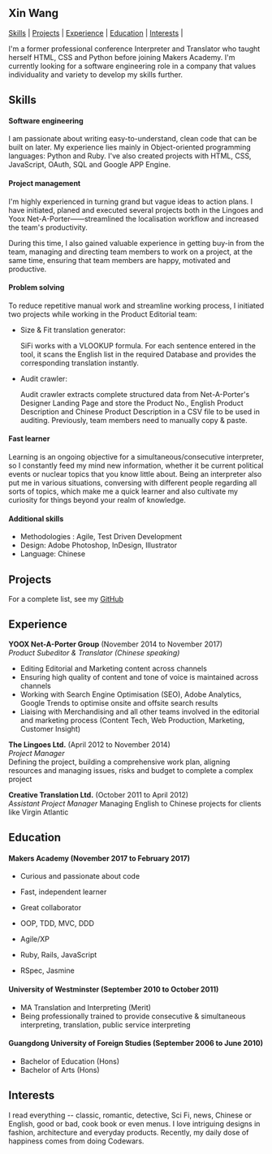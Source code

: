 ## Xin Wang

[Skills](#skills) | [Projects](#projects) | [Experience](#experience) | [Education](#education) | [Interests](#interests) |

I'm a former professional conference Interpreter and Translator who taught herself HTML, CSS and Python before joining Makers Academy. I'm currently looking for a software engineering role in a company that values individuality and variety to develop my skills further.

## Skills

#### Software engineering
I am passionate about writing easy-to-understand, clean code that can be built on later. My experience lies mainly in Object-oriented programming languages: Python and Ruby. I've also created projects with HTML, CSS, JavaScript, OAuth, SQL and Google APP Engine.

#### Project management
I'm highly experienced in turning grand but vague ideas to action plans. I have initiated, planed and executed several projects both in the Lingoes and Yoox Net-A-Porter——streamlined the localisation workflow and increased the team's productivity.

During this time, I also gained valuable experience in getting buy-in from the team, managing and directing team members to work on a project, at the same time, ensuring that team members are happy, motivated and productive.

#### Problem solving
To reduce repetitive manual work and streamline working process, I initiated two projects while working in the Product Editorial team:  

- Size & Fit translation generator:

  SiFi works with a VLOOKUP formula. For each sentence entered in the tool, it scans the English list in the required Database and provides the corresponding translation instantly.

- Audit crawler:

  Audit crawler extracts complete structured data from Net-A-Porter's Designer Landing Page and store the Product No., English Product Description and Chinese Product Description in a CSV file to be used in auditing. Previously, team members need to manually copy & paste.

#### Fast learner
Learning is an ongoing objective for a simultaneous/consecutive interpreter, so I constantly feed my mind new information, whether it be current political events or nuclear topics that you know little about. Being an interpreter also put me in various situations, conversing with different people regarding all sorts of topics, which make me a quick learner and also cultivate my curiosity for things beyond your realm of knowledge.

#### Additional skills

   - Methodologies : Agile, Test Driven Development
   - Design: Adobe Photoshop, InDesign, Illustrator
   - Language: Chinese

## Projects

For a complete list, see my [GitHub](https://github.com/Xin00163?tab=repositories)

## Experience

**YOOX Net-A-Porter Group** (November 2014 to November 2017)    
*Product Subeditor & Translator (Chinese speaking)*  
- Editing Editorial and Marketing content across channels
- Ensuring high quality of content and tone of voice is maintained across channels
- Working with Search Engine Optimisation (SEO), Adobe Analytics, Google Trends to optimise onsite and offsite search results
- Liaising with Merchandising and all other teams involved in the editorial and marketing process (Content Tech, Web Production, Marketing, Customer Insight)

**The Lingoes Ltd.** (April 2012 to November 2014)   
*Project Manager*  
Defining the project, building a comprehensive work plan, aligning resources and managing issues, risks and budget to complete a complex project

**Creative Translation Ltd.**	(October 2011 to April 2012)   
*Assistant Project Manager*
Managing English to Chinese projects for clients like Virgin Atlantic

## Education

#### Makers Academy (November 2017 to February 2017)

- Curious and passionate about code
- Fast, independent learner
- Great collaborator

- OOP, TDD, MVC, DDD
- Agile/XP
- Ruby, Rails, JavaScript
- RSpec, Jasmine

#### University of Westminster (September 2010 to October 2011)

- MA Translation and Interpreting (Merit)
- Being professionally trained to provide consecutive & simultaneous interpreting, translation, public service interpreting

#### Guangdong University of Foreign Studies (September 2006 to June 2010)

- Bachelor of Education (Hons)
- Bachelor of Arts (Hons)

## Interests
I read everything -- classic, romantic, detective, Sci Fi, news, Chinese or English, good or bad, cook book or even menus.
I love intriguing designs in fashion, architecture and everyday products.
Recently, my daily dose of happiness comes from doing Codewars.
